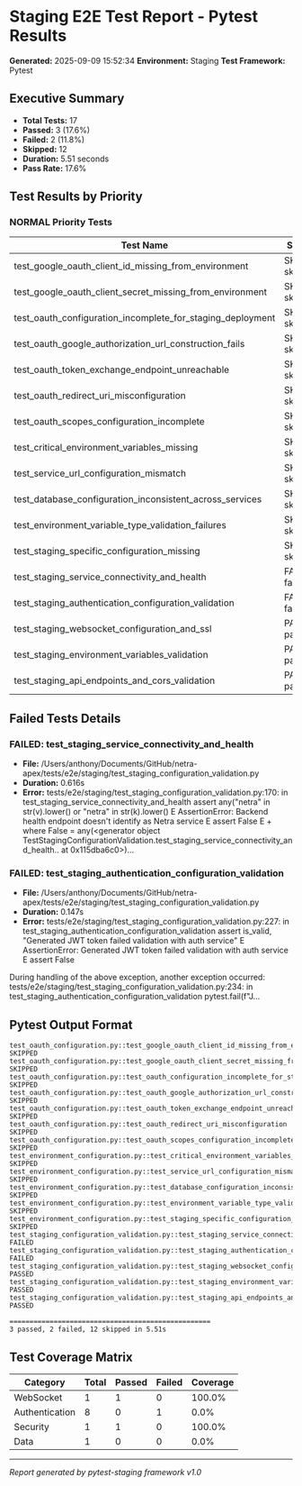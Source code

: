 # Staging E2E Test Report - Pytest Results

**Generated:** 2025-09-09 15:52:34
**Environment:** Staging
**Test Framework:** Pytest

## Executive Summary

- **Total Tests:** 17
- **Passed:** 3 (17.6%)
- **Failed:** 2 (11.8%)
- **Skipped:** 12
- **Duration:** 5.51 seconds
- **Pass Rate:** 17.6%

## Test Results by Priority

### NORMAL Priority Tests

| Test Name | Status | Duration | File |
|-----------|--------|----------|------|
| test_google_oauth_client_id_missing_from_environment | SKIP skipped | 0.000s | test_oauth_configuration.py |
| test_google_oauth_client_secret_missing_from_environment | SKIP skipped | 0.000s | test_oauth_configuration.py |
| test_oauth_configuration_incomplete_for_staging_deployment | SKIP skipped | 0.000s | test_oauth_configuration.py |
| test_oauth_google_authorization_url_construction_fails | SKIP skipped | 0.000s | test_oauth_configuration.py |
| test_oauth_token_exchange_endpoint_unreachable | SKIP skipped | 0.000s | test_oauth_configuration.py |
| test_oauth_redirect_uri_misconfiguration | SKIP skipped | 0.000s | test_oauth_configuration.py |
| test_oauth_scopes_configuration_incomplete | SKIP skipped | 0.000s | test_oauth_configuration.py |
| test_critical_environment_variables_missing | SKIP skipped | 0.000s | test_environment_configuration.py |
| test_service_url_configuration_mismatch | SKIP skipped | 0.000s | test_environment_configuration.py |
| test_database_configuration_inconsistent_across_services | SKIP skipped | 0.000s | test_environment_configuration.py |
| test_environment_variable_type_validation_failures | SKIP skipped | 0.000s | test_environment_configuration.py |
| test_staging_specific_configuration_missing | SKIP skipped | 0.000s | test_environment_configuration.py |
| test_staging_service_connectivity_and_health | FAIL failed | 0.616s | test_staging_configuration_validation.py |
| test_staging_authentication_configuration_validation | FAIL failed | 0.147s | test_staging_configuration_validation.py |
| test_staging_websocket_configuration_and_ssl | PASS passed | 3.529s | test_staging_configuration_validation.py |
| test_staging_environment_variables_validation | PASS passed | 0.000s | test_staging_configuration_validation.py |
| test_staging_api_endpoints_and_cors_validation | PASS passed | 0.927s | test_staging_configuration_validation.py |

## Failed Tests Details

### FAILED: test_staging_service_connectivity_and_health
- **File:** /Users/anthony/Documents/GitHub/netra-apex/tests/e2e/staging/test_staging_configuration_validation.py
- **Duration:** 0.616s
- **Error:** tests/e2e/staging/test_staging_configuration_validation.py:170: in test_staging_service_connectivity_and_health
    assert any("netra" in str(v).lower() or "netra" in str(k).lower()
E   AssertionError: Backend health endpoint doesn't identify as Netra service
E   assert False
E    +  where False = any(<generator object TestStagingConfigurationValidation.test_staging_service_connectivity_and_health.<locals>.<genexpr> at 0x115dba6c0>)...

### FAILED: test_staging_authentication_configuration_validation
- **File:** /Users/anthony/Documents/GitHub/netra-apex/tests/e2e/staging/test_staging_configuration_validation.py
- **Duration:** 0.147s
- **Error:** tests/e2e/staging/test_staging_configuration_validation.py:227: in test_staging_authentication_configuration_validation
    assert is_valid, "Generated JWT token failed validation with auth service"
E   AssertionError: Generated JWT token failed validation with auth service
E   assert False

During handling of the above exception, another exception occurred:
tests/e2e/staging/test_staging_configuration_validation.py:234: in test_staging_authentication_configuration_validation
    pytest.fail(f"J...

## Pytest Output Format

```
test_oauth_configuration.py::test_google_oauth_client_id_missing_from_environment SKIPPED
test_oauth_configuration.py::test_google_oauth_client_secret_missing_from_environment SKIPPED
test_oauth_configuration.py::test_oauth_configuration_incomplete_for_staging_deployment SKIPPED
test_oauth_configuration.py::test_oauth_google_authorization_url_construction_fails SKIPPED
test_oauth_configuration.py::test_oauth_token_exchange_endpoint_unreachable SKIPPED
test_oauth_configuration.py::test_oauth_redirect_uri_misconfiguration SKIPPED
test_oauth_configuration.py::test_oauth_scopes_configuration_incomplete SKIPPED
test_environment_configuration.py::test_critical_environment_variables_missing SKIPPED
test_environment_configuration.py::test_service_url_configuration_mismatch SKIPPED
test_environment_configuration.py::test_database_configuration_inconsistent_across_services SKIPPED
test_environment_configuration.py::test_environment_variable_type_validation_failures SKIPPED
test_environment_configuration.py::test_staging_specific_configuration_missing SKIPPED
test_staging_configuration_validation.py::test_staging_service_connectivity_and_health FAILED
test_staging_configuration_validation.py::test_staging_authentication_configuration_validation FAILED
test_staging_configuration_validation.py::test_staging_websocket_configuration_and_ssl PASSED
test_staging_configuration_validation.py::test_staging_environment_variables_validation PASSED
test_staging_configuration_validation.py::test_staging_api_endpoints_and_cors_validation PASSED

==================================================
3 passed, 2 failed, 12 skipped in 5.51s
```

## Test Coverage Matrix

| Category | Total | Passed | Failed | Coverage |
|----------|-------|--------|--------|----------|
| WebSocket | 1 | 1 | 0 | 100.0% |
| Authentication | 8 | 0 | 1 | 0.0% |
| Security | 1 | 1 | 0 | 100.0% |
| Data | 1 | 0 | 0 | 0.0% |

---
*Report generated by pytest-staging framework v1.0*
